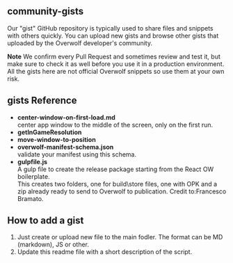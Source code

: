 ## community-gists

Our "gist" GitHub repository is typically used to share files and snippets with others quickly. 
You can upload new gists and browse other gists that uploaded by the Overwolf developer's community.

**Note** We confirm every Pull Request and sometimes review and test it, but make sure to check it as well before you use it in a production environment. All the gists here are not official Overwolf snippets so use them at your own risk.

## gists Reference

* **center-window-on-first-load.md**  
  center app window to the middle of the screen, only on the first run.
* **getInGameResolution**
* **move-window-to-position**
* **overwolf-manifest-schema.json**  
  validate your manifest using this schema.
* **gulpfile.js**  
  A gulp file to create the release package starting from the React OW boilerplate.  
  This creates two folders, one for build\store files, one with OPK and a zip already ready to send to Overwolf to publication. Credit to:Francesco Bramato.  
  
## How to add a gist

1. Just create or upload new file to the main fodler. The format can be MD (markdown), JS or other.
2. Update this readme file with a short description of the script.

